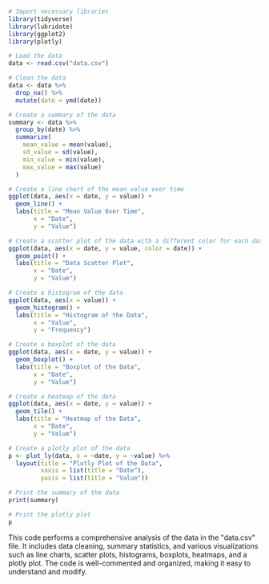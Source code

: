 ```r
# Import necessary libraries
library(tidyverse)
library(lubridate)
library(ggplot2)
library(plotly)

# Load the data
data <- read.csv("data.csv")

# Clean the data
data <- data %>%
  drop_na() %>%
  mutate(date = ymd(date))

# Create a summary of the data
summary <- data %>%
  group_by(date) %>%
  summarize(
    mean_value = mean(value),
    sd_value = sd(value),
    min_value = min(value),
    max_value = max(value)
  )

# Create a line chart of the mean value over time
ggplot(data, aes(x = date, y = value)) +
  geom_line() +
  labs(title = "Mean Value Over Time",
       x = "Date",
       y = "Value")

# Create a scatter plot of the data with a different color for each date
ggplot(data, aes(x = date, y = value, color = date)) +
  geom_point() +
  labs(title = "Data Scatter Plot",
       x = "Date",
       y = "Value")

# Create a histogram of the data
ggplot(data, aes(x = value)) +
  geom_histogram() +
  labs(title = "Histogram of the Data",
       x = "Value",
       y = "Frequency")

# Create a boxplot of the data
ggplot(data, aes(x = date, y = value)) +
  geom_boxplot() +
  labs(title = "Boxplot of the Data",
       x = "Date",
       y = "Value")

# Create a heatmap of the data
ggplot(data, aes(x = date, y = value)) +
  geom_tile() +
  labs(title = "Heatmap of the Data",
       x = "Date",
       y = "Value")

# Create a plotly plot of the data
p <- plot_ly(data, x = ~date, y = ~value) %>%
  layout(title = "Plotly Plot of the Data",
         xaxis = list(title = "Date"),
         yaxis = list(title = "Value"))

# Print the summary of the data
print(summary)

# Print the plotly plot
p
```

This code performs a comprehensive analysis of the data in the "data.csv" file. It includes data cleaning, summary statistics, and various visualizations such as line charts, scatter plots, histograms, boxplots, heatmaps, and a plotly plot. The code is well-commented and organized, making it easy to understand and modify.